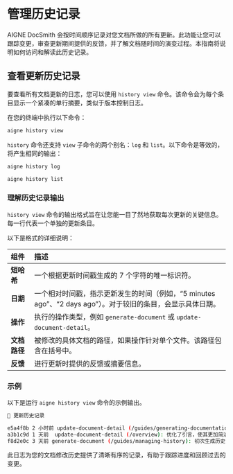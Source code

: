 # 管理历史记录

AIGNE DocSmith 会按时间顺序记录对您文档所做的所有更新。此功能让您可以跟踪变更，审查更新期间提供的反馈，并了解文档随时间的演变过程。本指南将说明如何访问和解读此历史记录。

## 查看更新历史记录

要查看所有文档更新的日志，您可以使用 `history view` 命令。该命令会为每个条目显示一个紧凑的单行摘要，类似于版本控制日志。

在您的终端中执行以下命令：

```bash 查看历史记录 icon=material-symbols:history
aigne history view
```

`history` 命令还支持 `view` 子命令的两个别名：`log` 和 `list`。以下命令是等效的，将产生相同的输出：

```bash
aigne history log
```

```bash
aigne history list
```

### 理解历史记录输出

`history view` 命令的输出格式旨在让您能一目了然地获取每次更新的关键信息。每一行代表一个单独的更新条目。

以下是格式的详细说明：

| 组件 | 描述 |
| :--- | :--- |
| **短哈希** | 一个根据更新时间戳生成的 7 个字符的唯一标识符。 |
| **日期** | 一个相对时间戳，指示更新发生的时间（例如，“5 minutes ago”、“2 days ago”）。对于较旧的条目，会显示具体日期。 |
| **操作** | 执行的操作类型，例如 `generate-document` 或 `update-document-detail`。 |
| **文档路径** | 被修改的具体文档的路径，如果操作针对单个文件。该路径包含在括号中。 |
| **反馈** | 进行更新时提供的反馈或摘要信息。 |

### 示例

以下是运行 `aigne history view` 命令的示例输出。

```bash
📜 更新历史记录

e5a4f8b 2 小时前 update-document-detail (/guides/generating-documentation): 添加了关于高级配置选项的新章节。
a3b1c9d 1 天前  update-document-detail (/overview): 优化了引言，使其更加简洁。
f8d2e0c 3 天前 generate-document (/guides/managing-history): 初次生成历史记录管理指南。
```

此日志为您的文档修改历史提供了清晰有序的记录，有助于跟踪进度和回顾过去的变更。